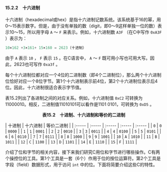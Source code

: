 #### 15.2.2　十六进制

十六进制（hexadecimal或hex）是指十六进制记数系统。该系统基于16的幂，用0～15表示数字。但是，由于没有单独的数（digit，即0～9这样单独一位的数）表示10～15，所以用字母 `A` ～ `F` 来表示。例如，十六进制数 `A3F` （在C中写作 `0xA3F` ）表示为：

```c
10×162 +3×161+ 15×160 = 2623（十进制）

```

由于 `A` 表示 `10` ， `F` 表示 `15` 。在C语言中， `A` ～ `F` 既可用小写也可用大写。因此，2623也可写作 `0xa3f` 。

每个十六进制位都对应一个4位的二进制数（即4个二进制位），那么两个十六进制位恰好对应一个8位字节。第1个十六进制表示前4位，第2个十六进制位表示后4位。因此，十六进制很适合表示字节值。

表15.2列出了各进制之间的对应关系。例如，十六进制值 `0xC2` 可转换为11000010。相反，二进制值11010101可以看作是1101 0101，可转换为 `0xD5` 。

<center class="my_markdown"><b class="my_markdown">表15.2　十进制、十六进制和等价的二进制</b></center>

| 十进制 | 十六进制 | 等价二进制 |
| :-----  | :-----  | :-----  | :-----  | :-----  |
| `0` | `0` | `0000` |
| `1` | `1` | `0001` |
| `2` | `2` | `0010` |
| `3` | `3` | `0011` |
| `4` | `4` | `0100` |
| `5` | `5` | `0101` |
| `6` | `6` | `0110` |
| `7` | `7` | `0111` |
| `8` | `8` | `1000` |
| `9` | `9` | `1001` |
| `10` | `A` | `1010` |
| `11` | `B` | `1011` |
| `12` | `C` | `1100` |
| `13` | `D` | `1101` |
| `14` | `E` | `1110` |
| `15` | `F` | `1111` |

介绍了位和字节的相关内容，接下来我们研究C用位和字节进行哪些操作。C有两个操控位的工具。第1个工具是一套（6个）作用于位的按位运算符。第2个工具是字段（field）数据形式，用于访问 `int` 中的位。下面将简要介绍这些C的特性。

